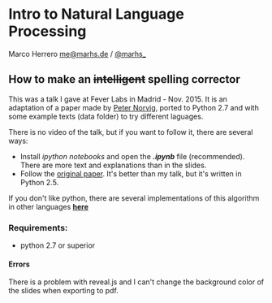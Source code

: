 # Intro to Natural Language Processing
Marco Herrero <me@marhs.de> / [@marhs_](http://twitter.com/marhs_)

## How to make an ~~intelligent~~ spelling corrector

This was a talk I gave at Fever Labs in Madrid - Nov. 2015. It is an adaptation of a paper made by [Peter Norvig](http://norvig.com/spell-correct.html), ported to Python 2.7 and with some example texts (data folder) to try different laguages. 

There is no video of the talk, but if you want to follow it, there are several
ways:

* Install _ipython notebooks_ and open the __*.ipynb*__ file (recommended). There are more text and explanations than in the slides.
* Follow the [original paper](http://norvig.com/spell-correct.html). It's better than my talk, but it's written in Python 2.5. 

If you don't like python, there are several implementations of this algorithm in other languages [__here__](http://norvig.com/spell-correct.html)

### Requirements:
* python 2.7 or superior

#### Errors
There is a problem with reveal.js and I can't change the background color of the slides when exporting to pdf.

